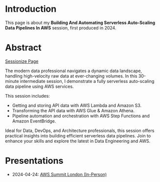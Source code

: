 # Introduction

This page is about my **Building And Automating Serverless Auto-Scaling Data Pipelines In AWS** session, first produced in 2024.


# Abstract

[Sessionize Page](https://sessionize.com/s/damienjones/building-and-automating-serverless-auto-scaling-da/92780)

The modern data professional navigates a dynamic data landscape, handling high-velocity raw data at ever-changing volumes. In this 30-minute intermediate session, I demonstrate a fully serverless auto-scaling data pipeline using AWS services.

This session includes:

- Getting and storing API data with AWS Lambda and Amazon S3.
- Transforming the API data with AWS Glue &amp; Amazon Athena.
- Pipeline automation and orchestration with AWS Step Functions and Amazon EventBridge.

Ideal for Data, DevOps, and Architecture professionals, this session offers practical insights into building efficient serverless data pipelines. Join to enhance your skills and explore the latest in Data Engineering and AWS.


# Presentations

- 2024-04-24: [AWS Summit London (In-Person)](https://aws.amazon.com/events/summits/emea/london/)